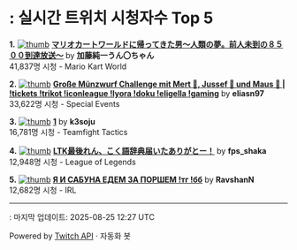# : 실시간 트위치 시청자수 Top 5

**1.** [![thumb](https://static-cdn.jtvnw.net/previews-ttv/live_user_kato_junichi0817-320x180.jpg)](https://twitch.tv/加藤純一うん〇ちゃん)
**[マリオカートワールドに帰ってきた男～人類の夢。前人未到の８５００到達放送～](https://twitch.tv/加藤純一うん〇ちゃん)** by **加藤純一うん〇ちゃん**<br>41,837명 시청  - Mario Kart World

**2.** [![thumb](https://static-cdn.jtvnw.net/previews-ttv/live_user_eliasn97-320x180.jpg)](https://twitch.tv/eliasn97)
**[Große Münzwurf Challenge mit Mert 🐴, Jussef 📐 und Maus 🐀 | !tickets !trikot !iconleague !lyora !doku !eligella !gaming](https://twitch.tv/eliasn97)** by **eliasn97**<br>33,622명 시청  - Special Events

**3.** [![thumb](https://static-cdn.jtvnw.net/previews-ttv/live_user_k3soju-320x180.jpg)](https://twitch.tv/k3soju)
**[1](https://twitch.tv/k3soju)** by **k3soju**<br>16,781명 시청  - Teamfight Tactics

**4.** [![thumb](https://static-cdn.jtvnw.net/previews-ttv/live_user_fps_shaka-320x180.jpg)](https://twitch.tv/fps_shaka)
**[LTK最後れん、こく語辞典届いたありがとー！](https://twitch.tv/fps_shaka)** by **fps_shaka**<br>12,948명 시청  - League of Legends

**5.** [![thumb](https://static-cdn.jtvnw.net/previews-ttv/live_user_ravshann-320x180.jpg)](https://twitch.tv/RavshanN)
**[Я И САБУНА  ЕДЕМ ЗА ПОРШЕМ !тг !бб](https://twitch.tv/RavshanN)** by **RavshanN**<br>12,682명 시청  - IRL


---
: 마지막 업데이트: 2025-08-25 12:27 UTC

Powered by [Twitch API](https://dev.twitch.tv/docs/api/reference) · 자동화 봇